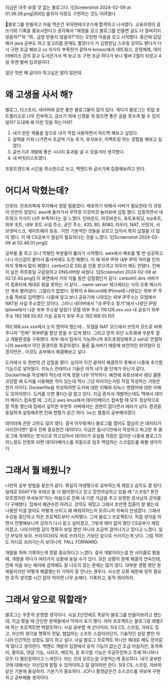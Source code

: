 지금은 아주 보잘 것 없는 블로그다.
![[Screenshot 2024-02-09 at 01.39.39.png|300]]
솔직히  이정도 구현하는 것도 어려웠다

블로그를 만들자고 마음 먹은건 우아한테크코스에 합격하고 나서였다.
교육과정이 글쓰기와 기록을 중요시한다고 생각해서 "애정을 갖고 블로그를 만들면 글도 더 잘써지지 않을까?"와 "뭐.. 금방 만들지 않을까?"라는 오만한 마음을 갖고 시작했다.
중간에 답답해서 java 공부도 하고 알고리즘 문제도 풀었다가 가 김영한님 스프링 강의도 봤다가 다시 구현 조금 해보고 cs 지식이 부족한거 같아서 kmooc에서 네트워크, 운영체제, 데이터베이스 강의 듣고 도서관가서 책 보고 또 구현 조금 하다가 보니 벌써 2월이 되었고 4일 후엔 벌써 입과일이다.

일단 첫번 째 글이라 하고싶은 말이 많은데 


# 왜 고생을 사서 해?

벨로그, 티스토리, 네이버와 같은 좋은 블로그들이 많이 있다. 게다가 블로그는 취업 포트폴리오로 너무 진부하고, 글쓰기 외에 신경쓸 게 많으면 좋은 글을 못쓰게 될 수 있지 않아? 도대체 왜 이런 짓을 하는거야?

1. 내가 만든 제품을 앞으로 내가 직접 사용하면서 피드백 해보고 싶었다.
2. 실력을 키워 나가면서 조금씩 기능 추가, 유지보수, 리펙토링 하는 경험을 해보고 싶었다.
3. 글쓰기과 개발에 좋은 시너지 효과를 낼 수 있을거라 생각했다.
4. 내 버킷리스트였다.

프론트엔드에 시간을 최소한으로 쓰고, 백엔드와 글쓰기에 집중해보려고 한다.

# 어디서 막혔는데?

인프라. 인프라쪽에 무지해서 정말 힘들었다. 배포하기 위해서 서버가 필요한데 이 과정이 만만치 않았다. aws에 들어가서 무작정 이것저것 눌러보며 삽질 했다. 삽질하면서 네트워크 지식이 너무 부족하다는 걸 느꼈다. 인바운드, 아웃바운드, 포트포워딩, tcp포트, 외부 포트, 내부 포트 사설 주소, 공인 주소, 433, 80, 8080, 라우터, NAT, 브릿지, 서브넷마스크, 게이트웨이 등등.. 이런 기본적인 것들을 모르고 있어서 특히 삽질을 더 많이 했다. 이 때 CS공부가 절실히 필요하다는 것을 느꼈다.
![[Screenshot 2024-02-09 at 02.46.01.png]]

공부를 좀 하고 오니 막혔던 부분들이 뚫리기 시작했다. aws에서 배포를 몇 번 성공하고 나니 자신감이 붙어서 홈서버에도 도전 해봤다. 이 때 외부 IP와 내부 IP의 차이를 인지하지 못해서 많이 헤맸다. cerbot으로 SSL을 인증 받으려고 아무리 해도 안됐다. 진짜 이 날은 하루종일 구글링하고 DNS서버랑 싸웠다.
![[Screenshot 2024-02-09 at 02.12.40.png]]
이 화면에서 거의 이틀 동안 삽질했던거 같다. cerbot이 dns 서버가 이 컴퓨터에 제대로 핑을 못하는 거 같다... name server 체크해라는 식의 오류 메시지만 계속 뱉어냈다. 
그럴리가 없었다. 정확히 A Record에 IPtime에 나와있는 외부 IP 주소를 똑바로 입력했다. 나중에 알고 보니 공유기에 나와있는 외부 IP주소는 모뎀에서 NAT된 사설 주소였던 것이다. 그러니 네이버에서 "내 IP주소 찾기"에서 나왔던 IP랑 Iptime에서 나온 외부 주소랑 달랐다
모뎀 외부 주소 116.126.xxx.xxx
내 공유기 외부 주소 192.168.55.93
거실 공유기 외부 주소 192.168.55.155

192.168.xxx.xxx에서 눈치 챘어야 했는데... 모뎀을 NAT 모드에서 브릿지 모드로 바꿔주니까 "진짜" 외부IP를 할당 받을 수 있게 됐다. 그리고 방치 되던 노트북에 우분투 깔고 개발환경을 구축했다. 외부 에서 접속이 가능하니까 포트포워딩해주고 ssh로 연결하니까 aws에서 하던 환경이랑 똑같아졌다. 물론 홈서버기 때문에 보안적인 취약점이 있겠지만은.. 이것도 공부해서 해결해보고 싶다.

도커에서 또 한번의 큰 삽질을 했다. 심지어 이건 끝까지 해결하지 못해서 나중에 추가할 기능으로 넣어뒀다. 리눅스 컨테이너 기술은 아직 내가 쓸 단계가 아닌거 같다. Dockerfile을 작성해야 하는데 이게 정말 너무 막막하다. 예전에 유튜브에서 레딧 클론 코딩할 때 도커를 사용해본 적이 있는데 역시 그냥 따라치는거랑 직접 작성하는 거랑은 천지 차이다. Dockerfile을 작성하려면 도커에 대한 이해와 리눅스 명령어에 대한 이해도 있어야한다. 도커를 쓰면 좋다는걸 알고 있다. 지금 혼자서 개발하는데도 맥에서 데이터 베이스 접속할 때, 그리고 aws linux에서 데이터베이스 접속할 때 모두 정상적으로 잘 작동 했는데 집에서 설치한 우분투 서버에서는 권한이 없다면서 에러가 났다. 환경을 동일하게 설정해주면 진짜 편할거 같긴 하다. lxc는 틈틈히 공부해야겠다.

데이터에 관한 고민도 많이 했다. 결국 아무렇게나 블로그를 열어도 열심히 쓴 데이터가 사라진다면?  결국 진짜 중요한건 데이터다. 지금은 옵시디언에서 작성하고 퇴고한 후 블로그에 게재하는 방식으로 하고있어서 데이터가 유실될 걱정은 없지만 나중에 블로그가 어느정도 안정화 되면 데이터베이스를 자동으로 덤프 백업하는 스크립트를 짜볼 생각이다.

# 그래서 뭘 배웠니?

나만의 공부 방법을 찾은거 같다. 확실히 야생형으로 공부하는게 재밌고 습득도 잘 된다. 일례로 SSAFY와 우테코 둘 다 떨어졌다고 믿고 망연자실하고 있을 때 "스프링? 뭔진 모르겠지만 부셔보자"라는 마음으로 진짜 내 기준 거금을 주고 유명한 강사님의 강의를 다 구매했다. 집에서 폐관수련 하려고. 강의도 재밌고 그래서 초반엔 집중이 잘 됐는데 나중엔 이걸 알아도 어떻게 쓰이고 왜 배워야하는지 모르니까 의욕이 안생겼다. 그래서 수강을 중단하고 작은 프로젝트부터 시작했다. 그게 블로그 프로젝트다. 직접 생각을 하면서 진행해보니까 강의가 다시 듣고 싶어졌고, 그렇게 재미 없어 했던 CS공부가 재밌어졌고, 나아가야할 길이 명확히 보일 뿐만 아니라 조금씩 걸어나가고 있다고 느꼈다.
일단 부딪혀 보자. 쓰러지더라도 뒤로 쓰러지는 거보단 앞으로 쓰러지는게 낫다. 그럼 적어도 어디로 쓰러지는지 보이니까. FALL FORWARD.

개발을 하며 기록하는게 정말 중요하다고 느꼈다. 결국 개발이라는걸 한 사이클로 봤을 때, 개발을 하다가 여러가지 상황에 놓일 수가 있다. 모든 상황이 문제 해결의 연속인데, 진짜 처음 보는 에러에 검색해도 잘 나오지 않는 문제는 많지 않다. 대부분 경험 했던 문제들이지만 어떻게 해결했는지 기억이 잘 안나는 경우다. 사소한 오류 때문에  정작 중요한 로직 생각할 시간 잡아 먹히면 너무 손해다. 기록하고, 동적 쿼리하자.

# 그래서 앞으로 뭐할래?

블로그는 꾸준히 운영할 생각이다. 사실 2년전에도 똑같이 블로그를 만들어보려고 했는데, 지금 봤을 때 간단한 문제들에서 막혀서 포기 했다. 아마 프로젝트는 블로그랑 레벨3때 하는 프로젝트면 벅찰듯하다. 사실 공부할 게 산더미라, 5대 CS, 스프링, 자바도 있고, 자신의 생각을 명확히 전달, 협업하는 소프트 스킬이라던지, 기술적인 성장 뿐만 아니라 인간적인 성장도 많이 하고 싶다. 
사실 블로그 프로젝트 하나만 제대로 해도 얻어갈 게 많다고 생각한다. 백엔드 개발자 입장에서 유저 기능이 없는건 조금 아쉽지만, 동적쿼리, 좋아요, 댓글 기능, 시리즈, 메트릭, 등 추가할 기능은 무궁무진하고 주제 하나하나 모두 다 챌린징하다고 느껴진다. 
아는 것과 모르는걸 구분하는게 중요하다. 내가 공부한 것에 대해서는 자신있게 말할 수 있어야하고 잘 알아야만 한다. 5대 CS, 스프링, 자바와 같은 기본에 충실하자. 기본기가 중요하다. JCF나 톰캣같은건 소스코드를 까보며 구현하고 공부해볼 생각이다.